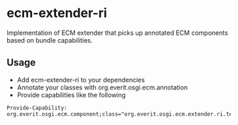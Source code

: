ecm-extender-ri
===============

Implementation of ECM extender that picks up annotated ECM components based
on bundle capabilities.

## Usage

 - Add ecm-extender-ri to your dependencies
 - Annotate your classes with org.everit.osgi.ecm.annotation
 - Provide capabilities like the following

```
Provide-Capability: org.everit.osgi.ecm.component;class="org.everit.osgi.ecm.extender.ri.tests.TestComponent"
``` 